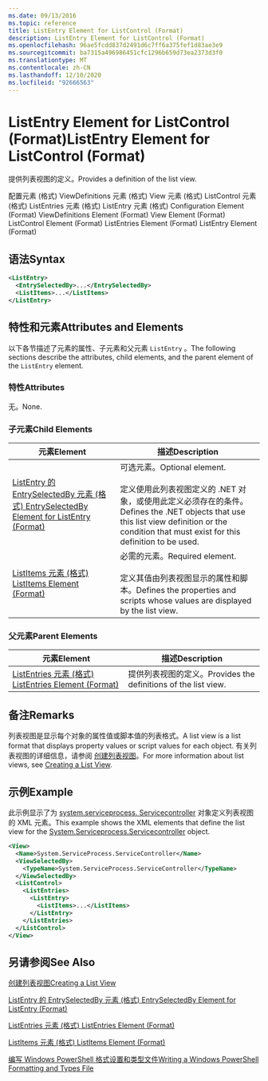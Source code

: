 ```yaml
---
ms.date: 09/13/2016
ms.topic: reference
title: ListEntry Element for ListControl (Format)
description: ListEntry Element for ListControl (Format)
ms.openlocfilehash: 96ae5fcdd837d2491d6c7ff6a375fef1d83ae3e9
ms.sourcegitcommit: ba7315a496986451cfc1296b659d73ea2373d3f0
ms.translationtype: MT
ms.contentlocale: zh-CN
ms.lasthandoff: 12/10/2020
ms.locfileid: "92666563"
---
```

# <a name="listentry-element-for-listcontrol-format"></a><span data-ttu-id="a89da-103">ListEntry Element for ListControl (Format)</span><span class="sxs-lookup"><span data-stu-id="a89da-103">ListEntry Element for ListControl (Format)</span></span>

<span data-ttu-id="a89da-104">提供列表视图的定义。</span><span class="sxs-lookup"><span data-stu-id="a89da-104">Provides a definition of the list view.</span></span>

<span data-ttu-id="a89da-105">配置元素 (格式) ViewDefinitions 元素 (格式) View 元素 (格式) ListControl 元素 (格式) ListEntries 元素 (格式) ListEntry 元素 (格式) </span><span class="sxs-lookup"><span data-stu-id="a89da-105">Configuration Element (Format) ViewDefinitions Element (Format) View Element (Format) ListControl Element (Format) ListEntries Element (Format) ListEntry Element (Format)</span></span>

## <a name="syntax"></a><span data-ttu-id="a89da-106">语法</span><span class="sxs-lookup"><span data-stu-id="a89da-106">Syntax</span></span>

```xml
<ListEntry>
  <EntrySelectedBy>...</EntrySelectedBy>
  <ListItems>...</ListItems>
</ListEntry>
```

## <a name="attributes-and-elements"></a><span data-ttu-id="a89da-107">特性和元素</span><span class="sxs-lookup"><span data-stu-id="a89da-107">Attributes and Elements</span></span>

<span data-ttu-id="a89da-108">以下各节描述了元素的属性、子元素和父元素 `ListEntry` 。</span><span class="sxs-lookup"><span data-stu-id="a89da-108">The following sections describe the attributes, child elements, and the parent element of the `ListEntry` element.</span></span>

### <a name="attributes"></a><span data-ttu-id="a89da-109">特性</span><span class="sxs-lookup"><span data-stu-id="a89da-109">Attributes</span></span>

<span data-ttu-id="a89da-110">无。</span><span class="sxs-lookup"><span data-stu-id="a89da-110">None.</span></span>

### <a name="child-elements"></a><span data-ttu-id="a89da-111">子元素</span><span class="sxs-lookup"><span data-stu-id="a89da-111">Child Elements</span></span>

|<span data-ttu-id="a89da-112">元素</span><span class="sxs-lookup"><span data-stu-id="a89da-112">Element</span></span>|<span data-ttu-id="a89da-113">描述</span><span class="sxs-lookup"><span data-stu-id="a89da-113">Description</span></span>|
|-------------|-----------------|
|[<span data-ttu-id="a89da-114">ListEntry 的 EntrySelectedBy 元素 (格式) </span><span class="sxs-lookup"><span data-stu-id="a89da-114">EntrySelectedBy Element for ListEntry (Format)</span></span>](./entryselectedby-element-for-listentry-for-listcontrol-format.md)|<span data-ttu-id="a89da-115">可选元素。</span><span class="sxs-lookup"><span data-stu-id="a89da-115">Optional element.</span></span><br /><br /> <span data-ttu-id="a89da-116">定义使用此列表视图定义的 .NET 对象，或使用此定义必须存在的条件。</span><span class="sxs-lookup"><span data-stu-id="a89da-116">Defines the .NET objects that use this list view definition or the condition that must exist for this definition to be used.</span></span>|
|[<span data-ttu-id="a89da-117">ListItems 元素 (格式) </span><span class="sxs-lookup"><span data-stu-id="a89da-117">ListItems Element (Format)</span></span>](./listitems-element-for-listentry-for-listcontrol-format.md)|<span data-ttu-id="a89da-118">必需的元素。</span><span class="sxs-lookup"><span data-stu-id="a89da-118">Required element.</span></span><br /><br /> <span data-ttu-id="a89da-119">定义其值由列表视图显示的属性和脚本。</span><span class="sxs-lookup"><span data-stu-id="a89da-119">Defines the properties and scripts whose values are displayed by the list view.</span></span>|

### <a name="parent-elements"></a><span data-ttu-id="a89da-120">父元素</span><span class="sxs-lookup"><span data-stu-id="a89da-120">Parent Elements</span></span>

|<span data-ttu-id="a89da-121">元素</span><span class="sxs-lookup"><span data-stu-id="a89da-121">Element</span></span>|<span data-ttu-id="a89da-122">描述</span><span class="sxs-lookup"><span data-stu-id="a89da-122">Description</span></span>|
|-------------|-----------------|
|[<span data-ttu-id="a89da-123">ListEntries 元素 (格式) </span><span class="sxs-lookup"><span data-stu-id="a89da-123">ListEntries Element (Format)</span></span>](./listentries-element-for-listcontrol-format.md)|<span data-ttu-id="a89da-124">提供列表视图的定义。</span><span class="sxs-lookup"><span data-stu-id="a89da-124">Provides the definitions of the list view.</span></span>|

## <a name="remarks"></a><span data-ttu-id="a89da-125">备注</span><span class="sxs-lookup"><span data-stu-id="a89da-125">Remarks</span></span>

<span data-ttu-id="a89da-126">列表视图是显示每个对象的属性值或脚本值的列表格式。</span><span class="sxs-lookup"><span data-stu-id="a89da-126">A list view is a list format that displays property values or script values for each object.</span></span> <span data-ttu-id="a89da-127">有关列表视图的详细信息，请参阅 [创建列表视图](./creating-a-list-view.md)。</span><span class="sxs-lookup"><span data-stu-id="a89da-127">For more information about list views, see [Creating a List View](./creating-a-list-view.md).</span></span>

## <a name="example"></a><span data-ttu-id="a89da-128">示例</span><span class="sxs-lookup"><span data-stu-id="a89da-128">Example</span></span>

<span data-ttu-id="a89da-129">此示例显示了为 [system.serviceprocess. Servicecontroller](/dotnet/api/System.ServiceProcess.ServiceController) 对象定义列表视图的 XML 元素。</span><span class="sxs-lookup"><span data-stu-id="a89da-129">This example shows the XML elements that define the list view for the [System.Serviceprocess.Servicecontroller](/dotnet/api/System.ServiceProcess.ServiceController) object.</span></span>

```xml
<View>
  <Name>System.ServiceProcess.ServiceController</Name>
  <ViewSelectedBy>
    <TypeName>System.ServiceProcess.ServiceController</TypeName>
  </ViewSelectedBy>
  <ListControl>
    <ListEntries>
      <ListEntry>
        <ListItems>...</ListItems>
      </ListEntry>
    </ListEntries>
  </ListControl>
</View>
```

## <a name="see-also"></a><span data-ttu-id="a89da-130">另请参阅</span><span class="sxs-lookup"><span data-stu-id="a89da-130">See Also</span></span>

[<span data-ttu-id="a89da-131">创建列表视图</span><span class="sxs-lookup"><span data-stu-id="a89da-131">Creating a List View</span></span>](./creating-a-list-view.md)

[<span data-ttu-id="a89da-132">ListEntry 的 EntrySelectedBy 元素 (格式) </span><span class="sxs-lookup"><span data-stu-id="a89da-132">EntrySelectedBy Element for ListEntry (Format)</span></span>](./entryselectedby-element-for-listentry-for-listcontrol-format.md)

[<span data-ttu-id="a89da-133">ListEntries 元素 (格式) </span><span class="sxs-lookup"><span data-stu-id="a89da-133">ListEntries Element (Format)</span></span>](./listentries-element-for-listcontrol-format.md)

[<span data-ttu-id="a89da-134">ListItems 元素 (格式) </span><span class="sxs-lookup"><span data-stu-id="a89da-134">ListItems Element (Format)</span></span>](./listitems-element-for-listentry-for-listcontrol-format.md)

[<span data-ttu-id="a89da-135">编写 Windows PowerShell 格式设置和类型文件</span><span class="sxs-lookup"><span data-stu-id="a89da-135">Writing a Windows PowerShell Formatting and Types File</span></span>](./writing-a-powershell-formatting-file.md)
